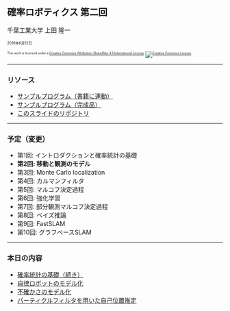 ## 確率ロボティクス 第二回

千葉工業大学 上田 隆一

<span style="font-size:60%">2019年6月12日</span>

<p style="font-size:50%">
This work is licensed under a <a rel="license" href="http://creativecommons.org/licenses/by-sa/4.0/">Creative Commons Attribution-ShareAlike 4.0 International License</a>.
<a rel="license" href="http://creativecommons.org/licenses/by-sa/4.0/">
<img alt="Creative Commons License" style="border-width:0" src="https://i.creativecommons.org/l/by-sa/4.0/88x31.png" /></a>
</p>

---

### リソース

* [サンプルプログラム（書籍に連動）](https://github.com/ryuichiueda/LNPR_BOOK_CODES)
* [サンプルプログラム（完成品）](https://github.com/ryuichiueda/LNPR)
* [このスライドのリポジトリ](https://github.com/ryuichiueda/LNPR_SLIDES)

---

### 予定（変更）

* 第1回: イントロダクションと確率統計の基礎
* **第2回: 移動と観測のモデル**
* 第3回: Monte Carlo localization
* 第4回: カルマンフィルタ
* 第5回: マルコフ決定過程
* 第6回: 強化学習
* 第7回: 部分観測マルコフ決定過程
* 第8回: ベイズ推論
* 第9回: FastSLAM
* 第10回: グラフベースSLAM

---

### 本日の内容

* [確率統計の基礎（続き）](https://ryuichiueda.github.io/LNPR_SLIDES/60min/chap2_60min.html#/18)
* [自律ロボットのモデル化](https://ryuichiueda.github.io/LNPR_SLIDES/10min/chap3_10min.html)
* [不確かさのモデル化](https://ryuichiueda.github.io/LNPR_SLIDES/60min/chap4_10min.html)
* [パーティクルフィルタを用いた自己位置推定](https://ryuichiueda.github.io/LNPR_SLIDES/60min/chap5_60min.html)

